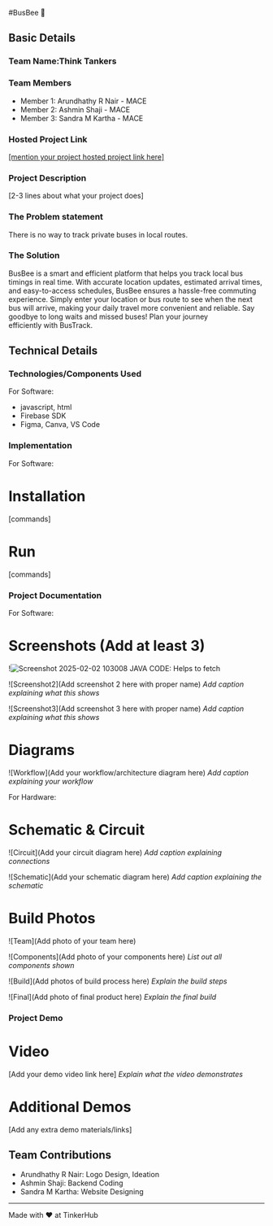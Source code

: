 #BusBee 🎯


## Basic Details
### Team Name:Think Tankers


### Team Members
- Member 1: Arundhathy R Nair - MACE
- Member 2: Ashmin Shaji - MACE
- Member 3: Sandra M Kartha - MACE

### Hosted Project Link
[[mention your project hosted project link here]](https://drive.google.com/file/d/1e-jEsAFnNzJae7t7-qLw7hq7K9fKtk3i/view?usp=drivesdk)

### Project Description
[2-3 lines about what your project does]

### The Problem statement
There is no way to track private buses in local routes.

### The Solution
BusBee is a smart and efficient platform that helps you track local bus timings in real time. With accurate location updates, estimated arrival times, and easy-to-access schedules, BusBee ensures a hassle-free commuting experience. Simply enter your location or bus route to see when the next bus will arrive, making your daily travel more convenient and reliable.
Say goodbye to long waits and missed buses! Plan your journey efficiently with BusTrack.

## Technical Details
### Technologies/Components Used
For Software:
- javascript, html
- Firebase SDK
- Figma, Canva, VS Code



### Implementation
For Software:
# Installation
[commands]

# Run
[commands]

### Project Documentation
For Software:

# Screenshots (Add at least 3)
!![Screenshot 2025-02-02 103008](https://github.com/user-attachments/assets/7562c75e-4e93-44de-8e70-317be5e2d836)
JAVA CODE: Helps to fetch 

![Screenshot2](Add screenshot 2 here with proper name)
*Add caption explaining what this shows*

![Screenshot3](Add screenshot 3 here with proper name)
*Add caption explaining what this shows*

# Diagrams
![Workflow](Add your workflow/architecture diagram here)
*Add caption explaining your workflow*

For Hardware:

# Schematic & Circuit
![Circuit](Add your circuit diagram here)
*Add caption explaining connections*

![Schematic](Add your schematic diagram here)
*Add caption explaining the schematic*

# Build Photos
![Team](Add photo of your team here)


![Components](Add photo of your components here)
*List out all components shown*

![Build](Add photos of build process here)
*Explain the build steps*

![Final](Add photo of final product here)
*Explain the final build*

### Project Demo
# Video
[Add your demo video link here]
*Explain what the video demonstrates*

# Additional Demos
[Add any extra demo materials/links]

## Team Contributions
- Arundhathy R Nair: Logo Design, Ideation
- Ashmin Shaji: Backend Coding
- Sandra M Kartha: Website Designing

---
Made with ❤️ at TinkerHub
